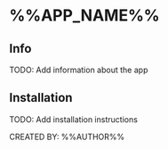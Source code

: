 #  %%APP_NAME%% #

## Info
TODO: Add information about the app

## Installation
TODO: Add installation instructions

CREATED BY: %%AUTHOR%%